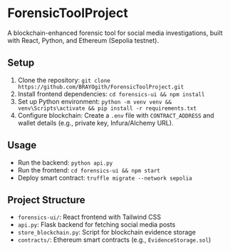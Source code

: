 # ForensicToolProject
A blockchain-enhanced forensic tool for social media investigations, built with React, Python, and Ethereum (Sepolia testnet).

## Setup
1. Clone the repository: `git clone https://github.com/BRAYOgith/ForensicToolProject.git`
2. Install frontend dependencies: `cd forensics-ui && npm install`
3. Set up Python environment: `python -m venv venv && venv\Scripts\activate && pip install -r requirements.txt`
4. Configure blockchain: Create a `.env` file with `CONTRACT_ADDRESS` and wallet details (e.g., private key, Infura/Alchemy URL).

## Usage
- Run the backend: `python api.py`
- Run the frontend: `cd forensics-ui && npm start`
- Deploy smart contract: `truffle migrate --network sepolia`

## Project Structure
- `forensics-ui/`: React frontend with Tailwind CSS
- `api.py`: Flask backend for fetching social media posts
- `store_blockchain.py`: Script for blockchain evidence storage
- `contracts/`: Ethereum smart contracts (e.g., `EvidenceStorage.sol`)